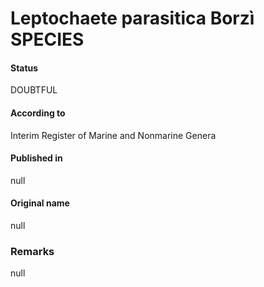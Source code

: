 Leptochaete parasitica Borzì SPECIES
=======

#### Status
DOUBTFUL

#### According to
Interim Register of Marine and Nonmarine Genera

#### Published in
null

#### Original name
null

### Remarks
null